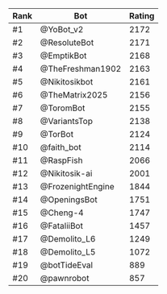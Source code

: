 Rank|Bot|Rating
---|---|---
#1|@YoBot_v2|2172
#2|@ResoluteBot|2171
#3|@EmptikBot|2168
#4|@TheFreshman1902|2163
#5|@Nikitosikbot|2161
#6|@TheMatrix2025|2156
#7|@ToromBot|2155
#8|@VariantsTop|2138
#9|@TorBot|2124
#10|@faith_bot|2114
#11|@RaspFish|2066
#12|@Nikitosik-ai|2001
#13|@FrozenightEngine|1844
#14|@OpeningsBot|1751
#15|@Cheng-4|1747
#16|@FataliiBot|1457
#17|@Demolito_L6|1249
#18|@Demolito_L5|1072
#19|@botTideEval|889
#20|@pawnrobot|857
